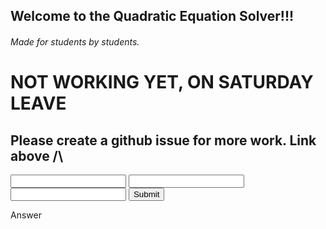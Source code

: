 ## Welcome to the Quadratic Equation Solver!!! 
###### Made for students by students.

# NOT WORKING YET, ON SATURDAY LEAVE 
## Please create a github issue for more work. Link above /\
<script src="https://code.jquery.com/jquery-3.6.0.js"></script>
<script>
   $("#submit").on("click", function(){
      prompt("")
    
    })
</script>
<input type="text" id="a"/>
<input type="text" id="b"/>
<input type="text" id="c"/>
<button id="submit">Submit</button>
<p id="answer">Answer</p>
